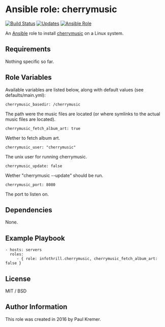 Ansible role: cherrymusic
=========================

[![Build Status](https://img.shields.io/travis/infothrill/ansible-role-cherrymusic/master.svg?label=travis_master)](https://travis-ci.org/infothrill/ansible-role-cherrymusic)
[![Updates](https://pyup.io/repos/github/infothrill/ansible-role-cherrymusic/shield.svg)](https://pyup.io/repos/github/infothrill/ansible-role-cherrymusic/)
[![Ansible Role](https://img.shields.io/ansible/role/10778.svg)](https://galaxy.ansible.com/infothrill/cherrymusic/)


An [Ansible](http://www.ansible.com) role to install [cherrymusic](http://www.fomori.org/cherrymusic/) on a Linux system.

Requirements
------------

Nothing specific so far.

Role Variables
--------------

Available variables are listed below, along with default values (see defaults/main.yml):

	cherrymusic_basedir: /cherrymusic

The path were the music files are located (or where symlinks to the actual music files are located).

	cherrymusic_fetch_album_art: true

Wether to fetch album art.

	cherrymusic_user: "cherrymusic"

The unix user for running cherrymusic.

	cherrymusic_update: false

Wether "cherrymusic --update" should be run.

	cherrymusic_port: 8080

The port to listen on.

Dependencies
------------

None.

Example Playbook
----------------

    - hosts: servers
      roles:
         - { role: infothrill.cherrymusic, cherrymusic_fetch_album_art: false }

License
-------

MIT / BSD

Author Information
------------------

This role was created in 2016 by Paul Kremer.
